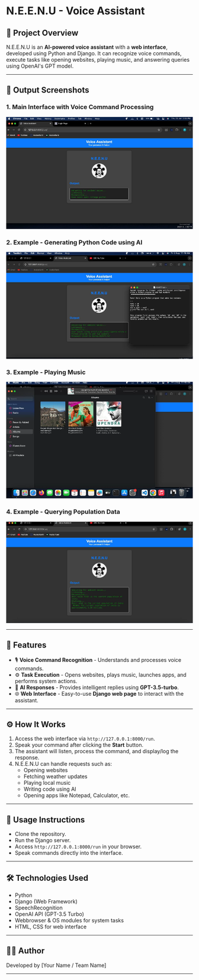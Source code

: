 # N.E.E.N.U - Voice Assistant

## 📖 Project Overview

N.E.E.N.U is an **AI-powered voice assistant** with a **web interface**, developed using Python and Django. It can recognize voice commands, execute tasks like opening websites, playing music, and answering queries using OpenAI's GPT model.

---

## 📸 Output Screenshots

### 1. Main Interface with Voice Command Processing
![Screenshot 1](VoiceAssistant/Results/ss1.png)

### 2. Example - Generating Python Code using AI
![Screenshot 2](VoiceAssistant/Results/ss2.png)

### 3. Example - Playing Music
![Screenshot 3](VoiceAssistant/Results/ss3.png)

### 4. Example - Querying Population Data
![Screenshot 4](VoiceAssistant/Results/ss4.png)

---

## 🚀 Features

- 🎙️ **Voice Command Recognition** - Understands and processes voice commands.
- ⚙️ **Task Execution** - Opens websites, plays music, launches apps, and performs system actions.
- 🧠 **AI Responses** - Provides intelligent replies using **GPT-3.5-turbo**.
- 🌐 **Web Interface** - Easy-to-use **Django web page** to interact with the assistant.

---

## ⚙️ How It Works

1. Access the web interface via `http://127.0.0.1:8000/run`.
2. Speak your command after clicking the **Start** button.
3. The assistant will listen, process the command, and display/log the response.
4. N.E.E.N.U can handle requests such as:
    - Opening websites
    - Fetching weather updates
    - Playing local music
    - Writing code using AI
    - Opening apps like Notepad, Calculator, etc.

---

## 🔧 Usage Instructions

- Clone the repository.
- Run the Django server.
- Access `http://127.0.0.1:8000/run` in your browser.
- Speak commands directly into the interface.

---

## 🛠️ Technologies Used

- Python
- Django (Web Framework)
- SpeechRecognition
- OpenAI API (GPT-3.5 Turbo)
- Webbrowser & OS modules for system tasks
- HTML, CSS for web interface

---

## 👨‍💻 Author

Developed by [Your Name / Team Name]

---

